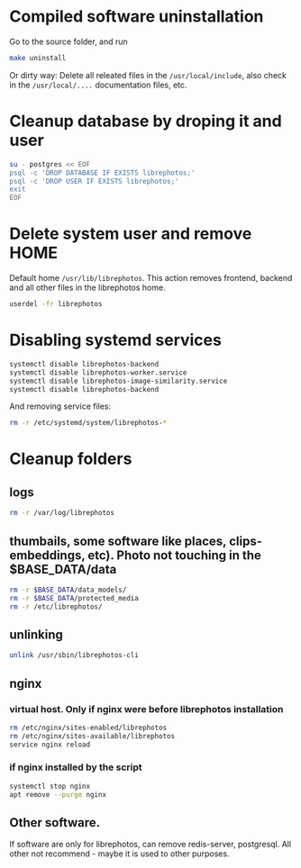 # Compiled software uninstallation  
Go to the source folder, and run  
```bash
make uninstall
```  

Or dirty way:
Delete all releated files in the `/usr/local/include`, also check in the `/usr/local/....` documentation files, etc.  

# Cleanup database by droping it and user  
``` bash
su - postgres << EOF
psql -c 'DROP DATABASE IF EXISTS librephotos;'
psql -c 'DROP USER IF EXISTS librephotos;'
exit
EOF
```

# Delete system user and remove HOME
Default home `/usr/lib/librephotos`. This action removes frontend, backend and all other files in the librephotos home.
```bash
userdel -fr librephotos
```  

# Disabling systemd services  
```bash
systemctl disable librephotos-backend
systemctl disable librephotos-worker.service
systemctl disable librephotos-image-similarity.service
systemctl disable librephotos-backend
``` 
And removing service files:
```bash
rm -r /etc/systemd/system/librephotos-*
```

# Cleanup folders  
## logs  
```bash
rm -r /var/log/librephotos
```
## thumbails, some software like places, clips-embeddings, etc). Photo not touching in the $BASE_DATA/data
```bash
rm -r $BASE_DATA/data_models/
rm -r $BASE_DATA/protected_media
rm -r /etc/librephotos/
```  

## unlinking    
```bash
unlink /usr/sbin/librephotos-cli
```
## nginx  
### virtual host. Only if nginx were before librephotos installation  
```bash
rm /etc/nginx/sites-enabled/librephotos
rm /etc/nginx/sites-available/librephotos
service nginx reload
```
### if nginx installed by the script  
```bash
systemctl stop nginx
apt remove --purge nginx
```
## Other software.  
If software are only for librephotos, can remove redis-server, postgresql. All other not recommend - maybe it is used to other purposes.
